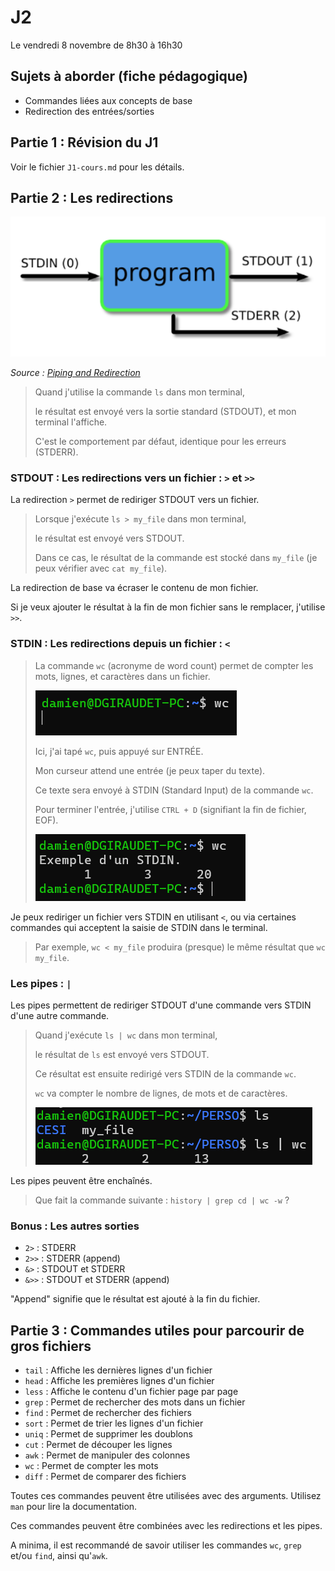 # J2

Le vendredi 8 novembre de 8h30 à 16h30

## Sujets à aborder (fiche pédagogique)

- Commandes liées aux concepts de base
- Redirection des entrées/sorties

## Partie 1 : Révision du J1

Voir le fichier `J1-cours.md` pour les détails.

## Partie 2 : Les redirections

![Les redirections](assets/redirection-from-ryanstutorials.net.png)

*Source : [Piping and Redirection](https://ryanstutorials.net/linuxtutorial/piping.php)*

> Quand j'utilise la commande `ls` dans mon terminal,
>
> le résultat est envoyé vers la sortie standard (STDOUT), et mon terminal l'affiche.
>
> C'est le comportement par défaut, identique pour les erreurs (STDERR).

### STDOUT : Les redirections vers un fichier : `>` et `>>`

La redirection `>` permet de rediriger STDOUT vers un fichier.

> Lorsque j'exécute `ls > my_file` dans mon terminal,
>
> le résultat est envoyé vers STDOUT.
>
> Dans ce cas, le résultat de la commande est stocké dans `my_file` (je peux vérifier avec `cat my_file`).

La redirection de base va écraser le contenu de mon fichier.

Si je veux ajouter le résultat à la fin de mon fichier sans le remplacer, j'utilise `>>`.

### STDIN : Les redirections depuis un fichier : `<`

> La commande `wc` (acronyme de word count) permet de compter les mots, lignes, et caractères dans un fichier.
>
> ![WC input](assets/wc-stdin-input.png)
>
> Ici, j'ai tapé `wc`, puis appuyé sur ENTRÉE.
>
> Mon curseur attend une entrée (je peux taper du texte).
>
> Ce texte sera envoyé à STDIN (Standard Input) de la commande `wc`.
>
> Pour terminer l'entrée, j'utilise `CTRL + D` (signifiant la fin de fichier, EOF).
>
> ![WC res](assets/wc-stdin-res.png)

Je peux rediriger un fichier vers STDIN en utilisant `<`,
ou via certaines commandes qui acceptent la saisie de STDIN dans le terminal.

> Par exemple, `wc < my_file` produira (presque) le même résultat que `wc my_file`.

### Les pipes : `|`

Les pipes permettent de rediriger STDOUT d'une commande vers STDIN d'une autre commande.

> Quand j'exécute `ls | wc` dans mon terminal,
>
> le résultat de `ls` est envoyé vers STDOUT.
>
> Ce résultat est ensuite redirigé vers STDIN de la commande `wc`.
>
> `wc` va compter le nombre de lignes, de mots et de caractères.
>
> ![ls pipe wc](assets/ls-pipe-wc.png)

Les pipes peuvent être enchaînés.

> Que fait la commande suivante : `history | grep cd | wc -w` ?

### Bonus : Les autres sorties

- `2>` : STDERR
- `2>>` : STDERR (append)
- `&>` : STDOUT et STDERR
- `&>>` : STDOUT et STDERR (append)

"Append" signifie que le résultat est ajouté à la fin du fichier.

## Partie 3 : Commandes utiles pour parcourir de gros fichiers

- `tail` : Affiche les dernières lignes d'un fichier
- `head` : Affiche les premières lignes d'un fichier
- `less` : Affiche le contenu d'un fichier page par page
- `grep` : Permet de rechercher des mots dans un fichier
- `find` : Permet de rechercher des fichiers
- `sort` : Permet de trier les lignes d'un fichier
- `uniq` : Permet de supprimer les doublons
- `cut` : Permet de découper les lignes
- `awk` : Permet de manipuler des colonnes
- `wc` : Permet de compter les mots
- `diff` : Permet de comparer des fichiers

Toutes ces commandes peuvent être utilisées avec des arguments. Utilisez `man` pour lire la documentation.

Ces commandes peuvent être combinées avec les redirections et les pipes.

A minima, il est recommandé de savoir utiliser les commandes `wc`, `grep` et/ou `find`, ainsi qu'`awk`.
